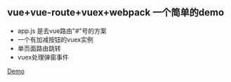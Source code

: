 ## vue+vue-route+vuex+webpack 一个简单的demo
* app.js 是去vue路由"#"号的方案
* 一个有加减按钮的vuex实例
* 单页面路由跳转
* vuex处理弹窗事件

[Demo](https://leegsen7.github.io/vuex-demo/index.html)